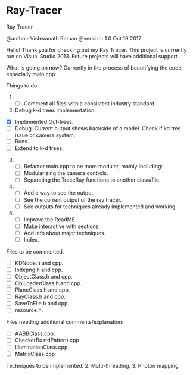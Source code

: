 # Ray-Tracer
Ray Tracer

@author: Vishwanath Raman
@version: 1.0 Oct 19 2017

Hello! Thank you for checking out my Ray Tracer.
This project is currently run on Visual Studio 2013.
Future projects will have additional support.

What is going on now?
Currently in the process of beautifying the code, especially main.cpp

Things to do:
1. - [ ] Comment all files with a consistent industry standard.
2. Debug k-d trees implementation.
- [x] Implemented Oct-trees. 
- [ ] Debug.
      Current output shows backside of a model. Check if kd tree issue
      or camera system.
- [ ] Runs.
- [ ] Extend to k-d trees.
3. - [ ] Refactor main.cpp to be more modular, mainly including:
   - [ ] Modularizing the camera controls.
   - [ ] Separating the TraceRay functions to another class/file.
4. - [ ] Add a way to see the output.
   - [ ] See the current output of the ray tracer.
   - [ ] See outputs for techniques already implemented and working.
5. - [ ] Improve the ReadME.
   - [ ] Make interactive with sections.
   - [ ] Add info about major techniques.
   - [ ] Index.
   
Files to be commented:

- [ ] KDNode.h and cpp. <br>
- [ ] lodepng.h and cpp. <br>
- [ ] ObjectClass.h and cpp. <br>
- [ ] ObjLoaderClass.h and cpp. <br>
- [ ] PlaneClass.h and cpp. <br>
- [ ] RayClass.h and cpp. <br>
- [ ] SaveToFile.h and cpp. <br>
- [ ] resource.h. <br>

Files needing additional comments/explanation:
- [ ] AABBClass.cpp. <br>
- [ ] CheckerBoardPattern.cpp <br>
- [ ] IlluminationClass.cpp <br>
- [ ] MatrixClass.cpp <br>

Techniques to be implemented:
2. Multi-threading.
3. Photon mapping.
